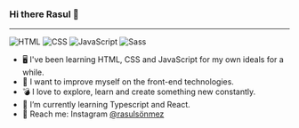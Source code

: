 ### Hi there Rasul 👋

<hr>

![HTML](https://img.shields.io/badge/HTML5-E34F26?style=for-the-badge&logo=html5&logoColor=white)
![CSS](https://img.shields.io/badge/CSS3-1572B6?style=for-the-badge&logo=css3&logoColor=white)
![JavaScript](https://img.shields.io/badge/JavaScript-F7DF1E?style=for-the-badge&logo=javascript&logoColor=black)
![Sass](https://img.shields.io/badge/Sass-CC6699?style=for-the-badge&logo=sass&logoColor=white)

- 🖥️ I've been learning HTML, CSS and JavaScript for my own ideals for a while.
- 🚀 I want to improve myself on the front-end technologies.
- 💣 I love to explore, learn and create something new constantly.
- 🚬 I’m currently learning Typescript and React.
- :postbox: Reach me: Instagram [@rasulsönmez](https://www.instagram.com/rsl.snmz0/)
